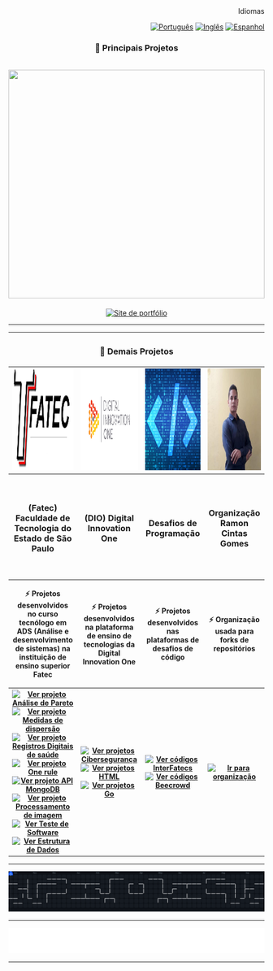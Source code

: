 <div align="right">
	<spam>Idiomas</spam>
	
  [![Português](https://flagsapi.com/BR/flat/32.png)](README.md)
  [![Inglês](https://flagsapi.com/US/flat/32.png)](README_EN.md)
  [![Espanhol](https://flagsapi.com/ES/flat/32.png)](README_ES.md)
  
</div>

<div align="center">
	<h3> 📘 Principais Projetos </h3>
	<br>
	<a href="https://ramoncintas.github.io/"><img height="450em" width="100%" src="./assets/site.gif"/></a>
</div>

<br>

<div align="center"> 
	<a href="https://ramoncintas.github.io/"><img src="https://img.shields.io/badge/Site%20de%20portfólio-E7ECEB?style=for-the-badge&logo=phoenixframework&logoColor=%23FD4F00" alt="Site de portfólio"></a>
</div>



---

<table>
	<thead>
		<tr>
			<th colspan="4" width="2000"><h3>📖 Demais Projetos</h3></th>
		</tr>
	</thead>
	<tbody>
		<tr>
			<th align="center" valign="center" >
				<a href="https://github.com/RamonCintas">
			      		<img src="./assets/fatec-logo.png" width="200" height="200" />
			      	</a>
		      	</th>
			<th align="center" valign="center" >
				<a href="https://github.com/RamonCintas"><img src="./assets/dio-logo.jpg" width="200" height="200" /></a>
			</th>
			<th align="center" valign="center" >
				<a href="https://github.com/RamonCintas"><img src="./assets/programacao-logo.png" width="200" height="200" /></a>
			</th>
			<th align="center" valign="center" >
				<a href="https://github.com/RamonCintasGomes" target="_blank"><img src="./assets/organizacao-logo.jpg" width="200" height="200"" /></a>
			</th>
		</tr>
		<tr>
			<th align="center" valign="center" width="200" height="200">
				<h3 align="center">(Fatec) Faculdade de Tecnologia do Estado de São Paulo</h3>
		      	</th>
			<th align="center" valign="center" width="200" height="200">
				<h3 align="center">(DIO) Digital Innovation One</h3>
			</th>
			<th align="center" valign="center" width="200" height="200">
				<h3 align="center">Desafios de Programação</h3>
			</th>
			<th align="center" valign="center" width="200" height="200">
				<h3>Organização Ramon Cintas Gomes</h3>
			</th>
		</tr>
		<tr>
			<th align="center" valign="center" width="200" height="200">
				<p>⚡ Projetos desenvolvidos no curso tecnólogo em ADS (Análise e desenvolvimento de sistemas) na instituição de ensino superior Fatec</p>
		      	</th>
			<th align="center" valign="center" width="200" height="200">
				<p>⚡ Projetos desenvolvidos na plataforma de ensino de tecnologias da Digital Innovation One</p>
			</th>
			<th align="center" valign="center" width="200" height="200">
				<p>⚡ Projetos desenvolvidos nas plataformas de desafios de código</p>
			</th>
			<th align="center" valign="center" width="200" height="200">
				<p>⚡ Organização usada para forks de repositórios</p>
			</th>
		</tr>
		<tr>
			<th align="center" valign="center" width="200" height="200">
    				<a href="https://github.com/RamonCintas/Analise_de_pareto"><img src="https://img.shields.io/badge/Pareto-E7ECEB?style=for-the-badge&logo=phoenixframework&logoColor=%23FD4F00" alt="Ver projeto Análise de Pareto"></a><br>
				<a href="https://github.com/RamonCintas/Medidas_de_dispersao"><img src="https://img.shields.io/badge/dispersão-E7ECEB?style=for-the-badge&logo=phoenixframework&logoColor=%23FD4F00" alt="Ver projeto Medidas de dispersão"></a><br>
			 	<a href="https://github.com/RamonCintas/Registros_digitais_de_saude"><img src="https://img.shields.io/badge/Registros-E7ECEB?style=for-the-badge&logo=phoenixframework&logoColor=%23FD4F00" alt="Ver projeto Registros Digitais de saúde"></a><br>
				<a href="https://github.com/RamonCintas/One_Rule"><img src="https://img.shields.io/badge/one%20rule-E7ECEB?style=for-the-badge&logo=phoenixframework&logoColor=%23FD4F00" alt="Ver projeto One rule"></a><br>
				<a href="https://github.com/RamonCintas/Api_MongoDB"><img src="https://img.shields.io/badge/api%20Mongodb-E7ECEB?style=for-the-badge&logo=phoenixframework&logoColor=%23FD4F00" alt="Ver projeto API MongoDB"></a><br>
				<a href="https://github.com/RamonCintas/Processamento_de_Imagem"><img src="https://img.shields.io/badge/Processamento%20de%20imagem-E7ECEB?style=for-the-badge&logo=phoenixframework&logoColor=%23FD4F00" alt="Ver projeto Processamento de imagem"></a>
				<a href="https://github.com/RamonCintas/Teste_de_Software"><img src="https://img.shields.io/badge/teste%20de%20software-E7ECEB?style=for-the-badge&logo=phoenixframework&logoColor=%23FD4F00" alt="Ver Teste de Software"></a><br>
				<a href="https://github.com/RamonCintas/Estrutura_de_Dados"><img src="https://img.shields.io/badge/estrutura%20de%20dados-E7ECEB?style=for-the-badge&logo=phoenixframework&logoColor=%23FD4F00" alt="Ver Estrutura de Dados"></a>
		      	</th>
			<th align="center" valign="center" width="200" height="200">
				<a href="https://github.com/RamonCintas/Ciberseguranca"><img src="https://img.shields.io/badge/projetos%20cibersegurança-E7ECEB?style=for-the-badge&logo=phoenixframework&logoColor=%23FD4F00" alt="Ver projetos Cibersegurança"></a>
				<a href="https://github.com/RamonCintas/HTML"><img src="https://img.shields.io/badge/projetos%20HTML-E7ECEB?style=for-the-badge&logo=phoenixframework&logoColor=%23FD4F00" alt="Ver projetos HTML"></a>
				<a href="https://github.com/RamonCintas/Go"><img src="https://img.shields.io/badge/projetos%20Go-E7ECEB?style=for-the-badge&logo=phoenixframework&logoColor=%23FD4F00" alt="Ver projetos Go"></a>
			</th>
			<th align="center" valign="center" width="200" height="200">
				<a href="https://github.com/RamonCintas/InterFatecs"><img src="https://img.shields.io/badge/códigos%20InterFatecs-E7ECEB?style=for-the-badge&logo=phoenixframework&logoColor=%23FD4F00" alt="Ver códigos InterFatecs"></a>
				<a href="https://github.com/RamonCintas/URI_Online_Judge_Beecrowd"><img src="https://img.shields.io/badge/códigos%20Beecrowd-E7ECEB?style=for-the-badge&logo=phoenixframework&logoColor=%23FD4F00" alt="Ver códigos Beecrowd"></a>
			</th>
			<th align="center" valign="center" width="200" height="200">
				<a href="https://github.com/RamonCintasGomes" target="_blank"><img src="https://img.shields.io/badge/Ir%20para%20a%20organização-E7ECEB?style=for-the-badge&logo=phoenixframework&logoColor=%23FD4F00" alt="Ir para organização"></a>
			</th>
		</tr>
	</tbody>
</table>

---

  <img alt="Gráfico de contribuição do Pac-Man" src="https://raw.githubusercontent.com/RamonCintas/RamonCintas/main/assets/dist/pacman-contribution-graph-dark.svg" />
	
---

![chat](https://github.com/RamonCintas/RamonCintas/blob/main/chat.svg)

---
